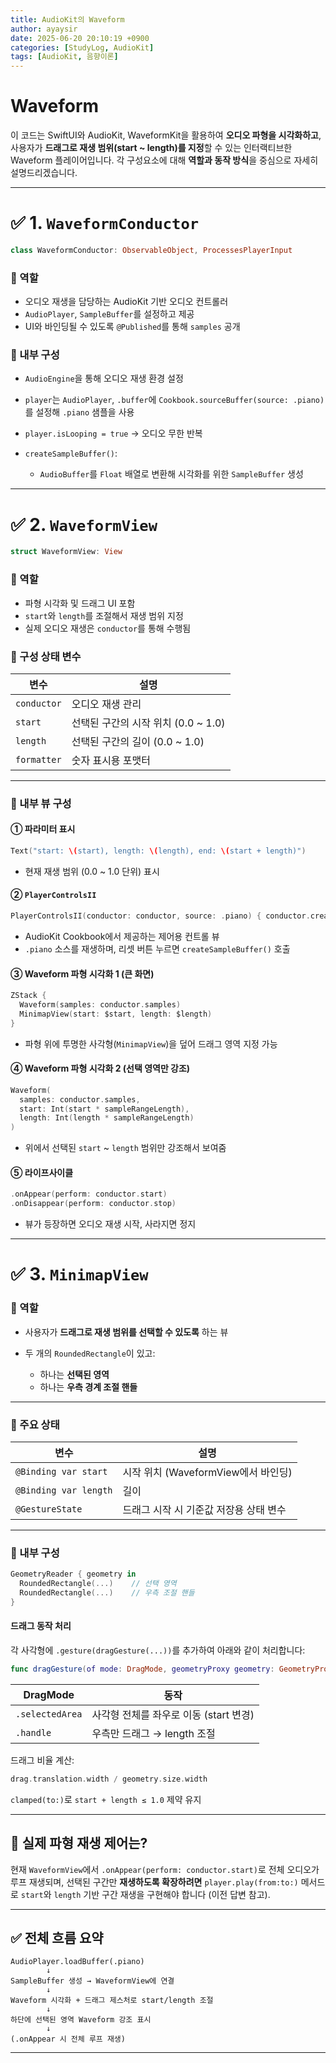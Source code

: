 ```yaml
---
title: AudioKit의 Waveform
author: ayaysir
date: 2025-06-20 20:10:19 +0900
categories: [StudyLog, AudioKit]
tags: [AudioKit, 음향이론]
---
```


# Waveform

이 코드는 SwiftUI와 AudioKit, WaveformKit을 활용하여 **오디오 파형을 시각화하고**, 사용자가 **드래그로 재생 범위(start \~ length)를 지정**할 수 있는 인터랙티브한 Waveform 플레이어입니다.
각 구성요소에 대해 **역할과 동작 방식**을 중심으로 자세히 설명드리겠습니다.

---

# ✅ 1. `WaveformConductor`

```swift
class WaveformConductor: ObservableObject, ProcessesPlayerInput
```

### 🔹 역할

* 오디오 재생을 담당하는 AudioKit 기반 오디오 컨트롤러
* `AudioPlayer`, `SampleBuffer`를 설정하고 제공
* UI와 바인딩될 수 있도록 `@Published`를 통해 `samples` 공개

### 🔹 내부 구성

* `AudioEngine`을 통해 오디오 재생 환경 설정
* `player`는 `AudioPlayer`, `.buffer`에 `Cookbook.sourceBuffer(source: .piano)` 를 설정해 `.piano` 샘플을 사용
* `player.isLooping = true` → 오디오 무한 반복
* `createSampleBuffer()`:

  * `AudioBuffer`를 `Float` 배열로 변환해 시각화를 위한 `SampleBuffer` 생성

---

# ✅ 2. `WaveformView`

```swift
struct WaveformView: View
```

### 🔹 역할

* 파형 시각화 및 드래그 UI 포함
* `start`와 `length`를 조절해서 재생 범위 지정
* 실제 오디오 재생은 `conductor`를 통해 수행됨

### 🔹 구성 상태 변수

| 변수          | 설명                         |
| ----------- | -------------------------- |
| `conductor` | 오디오 재생 관리                  |
| `start`     | 선택된 구간의 시작 위치 (0.0 \~ 1.0) |
| `length`    | 선택된 구간의 길이 (0.0 \~ 1.0)    |
| `formatter` | 숫자 표시용 포맷터                 |

---

### 🔸 내부 뷰 구성

#### ① 파라미터 표시

```swift
Text("start: \(start), length: \(length), end: \(start + length)")
```

* 현재 재생 범위 (0.0 \~ 1.0 단위) 표시

#### ② `PlayerControlsII`

```swift
PlayerControlsII(conductor: conductor, source: .piano) { conductor.createSampleBuffer() }
```

* AudioKit Cookbook에서 제공하는 제어용 컨트롤 뷰
* `.piano` 소스를 재생하며, 리셋 버튼 누르면 `createSampleBuffer()` 호출

#### ③ Waveform 파형 시각화 1 (큰 화면)

```swift
ZStack {
  Waveform(samples: conductor.samples)
  MinimapView(start: $start, length: $length)
}
```

* 파형 위에 투명한 사각형(`MinimapView`)을 덮어 드래그 영역 지정 가능

#### ④ Waveform 파형 시각화 2 (선택 영역만 강조)

```swift
Waveform(
  samples: conductor.samples,
  start: Int(start * sampleRangeLength),
  length: Int(length * sampleRangeLength)
)
```

* 위에서 선택된 `start` \~ `length` 범위만 강조해서 보여줌

#### ⑤ 라이프사이클

```swift
.onAppear(perform: conductor.start)
.onDisappear(perform: conductor.stop)
```

* 뷰가 등장하면 오디오 재생 시작, 사라지면 정지

---

# ✅ 3. `MinimapView`

### 🔹 역할

* 사용자가 **드래그로 재생 범위를 선택할 수 있도록** 하는 뷰
* 두 개의 `RoundedRectangle`이 있고:

  * 하나는 **선택된 영역**
  * 하나는 **우측 경계 조절 핸들**

---

### 🔸 주요 상태

| 변수                    | 설명                         |
| --------------------- | -------------------------- |
| `@Binding var start`  | 시작 위치 (WaveformView에서 바인딩) |
| `@Binding var length` | 길이                         |
| `@GestureState`       | 드래그 시작 시 기준값 저장용 상태 변수     |

---

### 🔸 내부 구성

```swift
GeometryReader { geometry in
  RoundedRectangle(...)    // 선택 영역
  RoundedRectangle(...)    // 우측 조절 핸들
}
```

#### 드래그 동작 처리

각 사각형에 `.gesture(dragGesture(...))`를 추가하여 아래와 같이 처리합니다:

```swift
func dragGesture(of mode: DragMode, geometryProxy geometry: GeometryProxy) -> some Gesture
```

| DragMode        | 동작                        |
| --------------- | ------------------------- |
| `.selectedArea` | 사각형 전체를 좌우로 이동 (start 변경) |
| `.handle`       | 우측만 드래그 → length 조절       |

드래그 비율 계산:

```swift
drag.translation.width / geometry.size.width
```

`clamped(to:)`로 `start + length ≤ 1.0` 제약 유지

---

## 🔎 실제 파형 재생 제어는?

현재 `WaveformView`에서 `.onAppear(perform: conductor.start)`로 전체 오디오가 루프 재생되며,
선택된 구간만 **재생하도록 확장하려면** `player.play(from:to:)` 메서드로 `start`와 `length` 기반 구간 재생을 구현해야 합니다 (이전 답변 참고).

---

## ✅ 전체 흐름 요약

```
AudioPlayer.loadBuffer(.piano)
        ↓
SampleBuffer 생성 → WaveformView에 연결
        ↓
Waveform 시각화 + 드래그 제스처로 start/length 조절
        ↓
하단에 선택된 영역 Waveform 강조 표시
        ↓
(.onAppear 시 전체 루프 재생)
```

---
